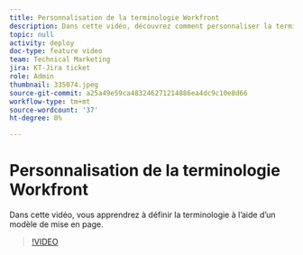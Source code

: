 ```yaml
---
title: Personnalisation de la terminologie Workfront
description: Dans cette vidéo, découvrez comment personnaliser la terminologie des tâches, des projets et d’autres éléments à l’aide de modèles de mise en page.
topic: null
activity: deploy
doc-type: feature video
team: Technical Marketing
jira: KT-Jira ticket
role: Admin
thumbnail: 335074.jpeg
source-git-commit: a25a49e59ca483246271214886ea4dc9c10e8d66
workflow-type: tm+mt
source-wordcount: '37'
ht-degree: 0%

---
```


# Personnalisation de la terminologie Workfront

Dans cette vidéo, vous apprendrez à définir la terminologie à l’aide d’un modèle de mise en page.

>[!VIDEO](https://video.tv.adobe.com/v/335074/?quality=12&learn=on)
